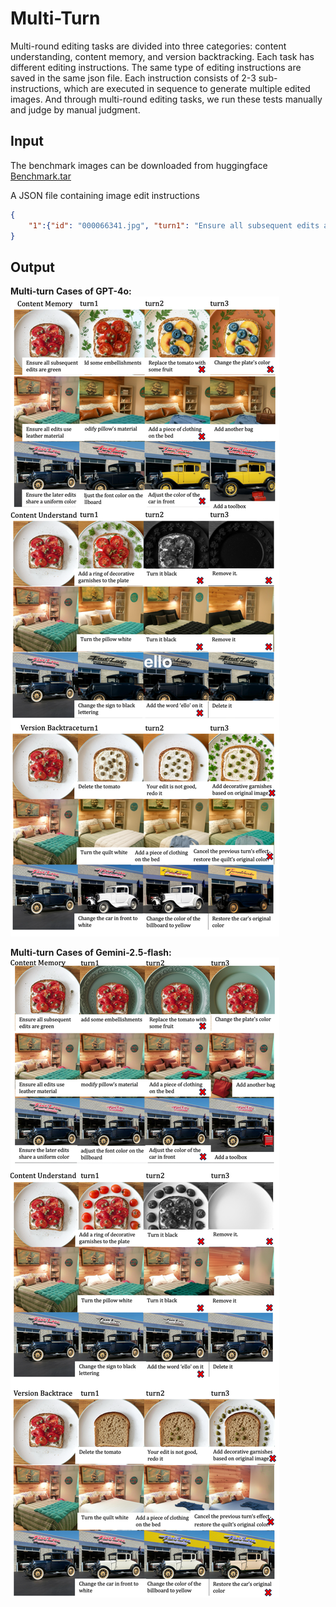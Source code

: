 # Multi-Turn 
Multi-round editing tasks are divided into three categories: content understanding, content memory, and version backtracking. Each task has different editing instructions. The same type of editing instructions are saved in the same json file. Each instruction consists of 2-3 sub-instructions, which are executed in sequence to generate multiple edited images. And through multi-round editing tasks, we run these tests manually and judge by manual judgment.


## Input
The benchmark images can be downloaded from huggingface [Benchmark.tar](https://huggingface.co/datasets/sysuyy/ImgEdit/blob/main/Benchmark.tar)

A JSON file containing image edit instructions

```json
{
    "1":{"id": "000066341.jpg", "turn1": "Ensure all subsequent edits are green, add some embellishments in the empty area of the plate", "turn2": "Replace the tomato with some fruit", "turn3": "Change the plate's color"}
}
```


## Output
**Multi-turn Cases of GPT-4o:**
![image](../../assets/multiturn-gpt4o.png)

**Multi-turn Cases of Gemini-2.5-flash:**
![image](../../assets/multiturn-gemini.png)